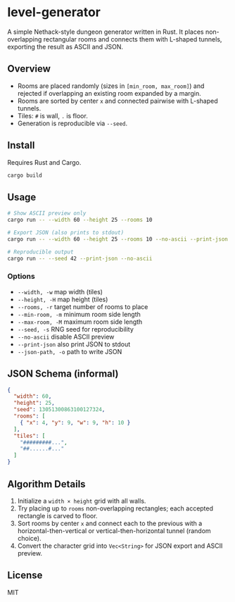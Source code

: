 # level-generator

A simple Nethack-style dungeon generator written in Rust. It places non-overlapping rectangular rooms and connects them with L-shaped tunnels, exporting the result as ASCII and JSON.

## Overview

- Rooms are placed randomly (sizes in `[min_room, max_room]`) and rejected if overlapping an existing room expanded by a margin.
- Rooms are sorted by center `x` and connected pairwise with L-shaped tunnels.
- Tiles: `#` is wall, `.` is floor.
- Generation is reproducible via `--seed`.

## Install

Requires Rust and Cargo.

```bash
cargo build
```

## Usage

```bash
# Show ASCII preview only
cargo run -- --width 60 --height 25 --rooms 10

# Export JSON (also prints to stdout)
cargo run -- --width 60 --height 25 --rooms 10 --no-ascii --print-json --json-path out/level.json

# Reproducible output
cargo run -- --seed 42 --print-json --no-ascii
```

### Options

- `--width, -w` map width (tiles)
- `--height, -H` map height (tiles)
- `--rooms, -r` target number of rooms to place
- `--min-room, -m` minimum room side length
- `--max-room, -M` maximum room side length
- `--seed, -s` RNG seed for reproducibility
- `--no-ascii` disable ASCII preview
- `--print-json` also print JSON to stdout
- `--json-path, -o` path to write JSON

## JSON Schema (informal)

```json
{
  "width": 60,
  "height": 25,
  "seed": 13051300863100127324,
  "rooms": [
    { "x": 4, "y": 9, "w": 9, "h": 10 }
  ],
  "tiles": [
    "#########...",
    "##......#..."
  ]
}
```

## Algorithm Details

1. Initialize a `width × height` grid with all walls.
2. Try placing up to `rooms` non-overlapping rectangles; each accepted rectangle is carved to floor.
3. Sort rooms by center `x` and connect each to the previous with a horizontal-then-vertical or vertical-then-horizontal tunnel (random choice).
4. Convert the character grid into `Vec<String>` for JSON export and ASCII preview.

## License

MIT
